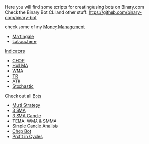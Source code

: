 Here you will find some scripts for creating/using bots on Binary.com<br>
Check the Binary Bot CLI and other stuff: https://github.com/binary-com/binary-bot

check some of my <a href="https://github.com/binary-ex-machina/binary.com-bot/wiki/Money-Management">Money Management</a></br>
<ul>
    <li>
        <a href="https://github.com/binary-ex-machina/binary.com-bot/blob/master/money_management/martingale/exmachina.martingale.xml">Martingale</a>
    </li>
    <li>
        <a href="https://github.com/binary-ex-machina/binary.com-bot/blob/master/money_management/labouchere/labouchere.xml">Labouchere</a>
    </li>
</ul>
<a href="https://github.com/binary-ex-machina/binary.com-bot/wiki/Indicators">Indicators</a>
<ul>
    <li>
        <a href="https://github.com/binary-ex-machina/binary.com-bot/blob/master/indicators/chop/chop.xml">CHOP</a>
    </li>
    <li>
        <a href="https://github.com/binary-ex-machina/binary.com-bot/blob/master/indicators/hullma/hullma.xml">Hull MA</a>
    </li>
    <li>
        <a href="https://github.com/binary-ex-machina/binary.com-bot/blob/master/indicators/wma/wma.xml">WMA</a>
    </li>
    <li>
        <a href="https://github.com/binary-ex-machina/binary.com-bot/wiki/Indicators#true-range">TR</a>
    </li>
    <li>
        <a href="https://github.com/binary-ex-machina/binary.com-bot/wiki/Indicators#average-true-range">ATR</a>
    </li>
    <li>
        <a href="https://github.com/binary-ex-machina/binary.com-bot/wiki/Indicators#stochastic">Stochastic</a>
    </li>
</ul>

Check out all <a href="https://github.com/binary-ex-machina/binary.com-bot/wiki/Bots">Bots</a>

<ul>
    <li>
        <a href="https://github.com/binary-ex-machina/binary.com-bot/wiki/Bots#1-multi-strategy-bot">Multi Strategy</a>
    </li>
    <li>
        <a href="https://github.com/binary-ex-machina/binary.com-bot/wiki/Bots#2-3-sma-slow-but-solid">3 SMA</a>
    </li>
    <li>
        <a href="https://github.com/binary-ex-machina/binary.com-bot/wiki/Bots#3-3-sma-candle-analysis">3 SMA Candle</a>
    </li>
     <li>
        <a href="https://github.com/binary-ex-machina/binary.com-bot/wiki/Bots#4-tema-wma-and-smma-move-control-bot">TEMA, WMA & SMMA</a>
    </li>
    <li>
        <a href="https://github.com/binary-ex-machina/binary.com-bot/wiki/Bots#5-simple-candle-analysis">Simple Candle Analisis</a>
    </li>
     <li>
        <a href="https://github.com/binary-ex-machina/binary.com-bot/wiki/Bots#6-chop-bot">Chop Bot</a>
    </li>
    <li>
        <a href="https://github.com/binary-ex-machina/binary.com-bot/wiki/Bots#7-profit-in-cycles">Profit in Cycles</a>
    </li>
</ul>
